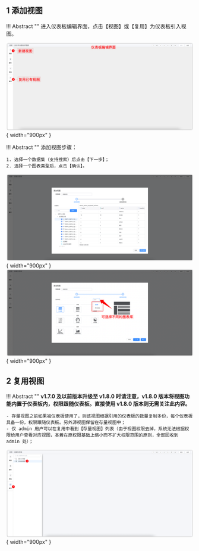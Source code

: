 ## 1 添加视图

!!! Abstract ""
    进入仪表板编辑界面，点击【视图】或【复用】为仪表板引入视图。

![添加视图](../../img/view_generation/视图_添加视图_入口.png){ width="900px" }

!!! Abstract ""
    添加视图步骤：

    1. 选择一个数据集（支持搜索）后点击【下一步】； 
    2. 选择一个图表类型后，点击【确认】。

![添加视图](../../img/view_generation/视图_添加视图_选择数据集.png){ width="900px" }
![添加视图](../../img/view_generation/视图_添加数据集_选择图表.png){ width="900px" }

## 2 复用视图

!!! Abstract ""
    **v1.7.0 及以前版本升级至 v1.8.0 时请注意，v1.8.0 版本将视图功能内置于仪表板内，权限跟随仪表板。直接使用 v1.8.0 版本则无需关注此内容。**

    - 存量视图之前如果被仪表板使用了，则该视图根据引用的仪表板的数量复制多份，每个仪表板具备一份，权限跟随仪表板。另外源视图保留在存量视图中；  
    - 仅 admin 用户可以在复用中看到【存量视图】列表（由于视图权限去掉，系统无法根据权限给用户查看对应视图，本着在原权限基础上缩小而不扩大权限范围的原则，全部回收到 admin 处）；
![添加视图](../../img/view_generation/视图_复用_存量视图.png){ width="900px" }
